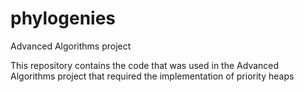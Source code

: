# phylogenies
Advanced Algorithms project

This repository contains the code that was used in the Advanced Algorithms project that required the implementation of priority heaps
